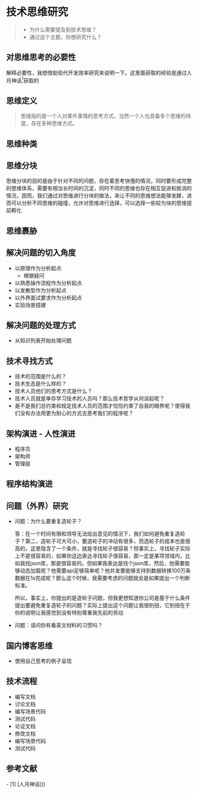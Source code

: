 # 技术思维研究

> - 为什么需要提及到技术思维？
> - 通过这个主题，你想研究什么？

## 对思维思考的必要性

解释必要性，我想借助现代开发效率研究来说明一下。这里面获取的经验是通过人月神话[<sup>1</sup>](#refer-anchor-1)获取的

## 思维定义

> 思维指的是一个人对某件事情的思考方式，当然一个人也具备多个思维的纬度，存在多种思维方式。

## 思维种类

## 思维分块

思维分块的目的是由于针对不同的问题，存在着思考快慢的情况，同时要形成完整的思维体系，需要有相当长时间的沉淀，同时不同的思维也存在相互促进和抵消的情况，因而，我们通过对思维进行分块的做法，来让不同的思维想法能够发酵，进而可以分析不同思维的碰撞，允许对思维进行选择，可以选择一些较为块的思维提前孵化

## 思维裹胁



## 解决问题的切入角度

- 以原理作为分析起点
  - 根据疑问
- 以熟悉操作流程作为分析起点
- 以发散型作为分析起点
- 以外界面试要求作为分析起点
- 实验场景搭建

## 解决问题的处理方式

- 从知识列表开始处理问题

## 技术寻找方式

- 技术的范围是什么的？
- 技术生态是什么样的？
- 技术人员他们的思考方式是什么？
- 技术人员就是单存学习技术的人员吗？那么技术哲学从何谈起呢？
- 是不是我们总约束和规定技术人员的范围才恰恰约束了自我的眼界呢？使得我们没有办法用更为耐心的方式去思考我们的程序呢？

## 架构演进 - 人性演进

- 程序员
- 架构师
- 管理层

## 程序结构演进

## 问题（外界）研究

- 问题：为什么要重复造轮子？

  ​		答：在一个时间有限和领导无法给出意见的情况下，我们如何避免重复造轮子？第二，造轮子可大可小，要造轮子的冲动有很多，而选轮子的成本也是很高的，这里隐含了一个条件，就是寻找轮子很容易？但事实上，寻找轮子实际上不是很容易的，如果你这边表达寻找轮子很容易，那一定是某项领域内，比如我找json库，那是很容易的。但如果我表达是找个json库，然后，他需要能够动态加载呢？他需要api足够简单呢？他并发要能够支持到数据转换100万条数据在1s完成呢？那么这个时候，我需要考虑的问题就会是如果提出一个判断标准。

  ​		所以，事实上，你提出的是造轮子问题，但我更想知道你公司是基于什么条件提出要避免重复造轮子的问题？实际上提出这个问题让我很别扭，它别扭在于你的说明让我感觉到没有特别尊重我先前的劳动

- 问题：请问你有看英文材料的习惯吗？

## 国内博客思维

- 使用自己思考的例子呈现

## 技术流程

- 编写文档
- 讨论文档
- 编写场景代码
- 测试代码
- 论证文档
- 修改文档
- 编写场景代码
- 测试代码

## 参考文献

<div id="refer-anchor-1"></div>
- [1] [人月神话]()
